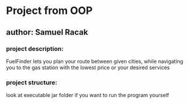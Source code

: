 # Project from OOP

## author: Samuel Racak

### project description:
FuelFinder lets you plan your route between given cities, while navigating you to the gas station with the lowest price or your desired services

### project structure:
look at executable jar folder if you want to run the program yourself
